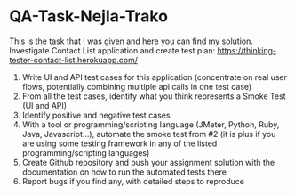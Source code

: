 # QA-Task-Nejla-Trako


This is the task that I was given and here you can find my solution. 
Investigate Contact List application and create test plan: https://thinking-tester-contact-list.herokuapp.com/

  1. Write UI and API test cases for this application (concentrate on real user flows, potentially combining multiple api calls in one test case)
  2. From all the test cases, identify what you think represents a Smoke Test (UI and API)
  3. Identify positive and negative test cases
  4. With a tool or programming/scripting language (JMeter, Python, Ruby, Java, Javascript...), automate the smoke test from #2 (it is plus if you are using some testing framework in any of the listed       programming/scripting languages)
  5. Create Github repository and push your assignment solution with the documentation on how to run the automated tests there
  6. Report bugs if you find any, with detailed steps to reproduce
